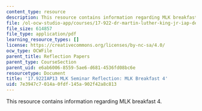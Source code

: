 ```yaml
---
content_type: resource
description: This resource contains information regarding MLK breakfast 4.
file: /ol-ocw-studio-app/courses/17-922-dr-martin-luther-king-jr-iap-design-seminar-january-iap-2013/7e3947c7014a0fdf145a902f42a8c813_MIT17_922IAP13_RefPapr1D.pdf
file_size: 614857
file_type: application/pdf
learning_resource_types: []
license: https://creativecommons.org/licenses/by-nc-sa/4.0/
ocw_type: OCWFile
parent_title: Reflection Papers
parent_type: CourseSection
parent_uid: e6ab6006-8559-5ae6-d681-4536fd08bc6e
resourcetype: Document
title: '17.922IAP13 MLK Seminar Reflection: MLK Breakfast 4'
uid: 7e3947c7-014a-0fdf-145a-902f42a8c813
---
```

This resource contains information regarding MLK breakfast 4.